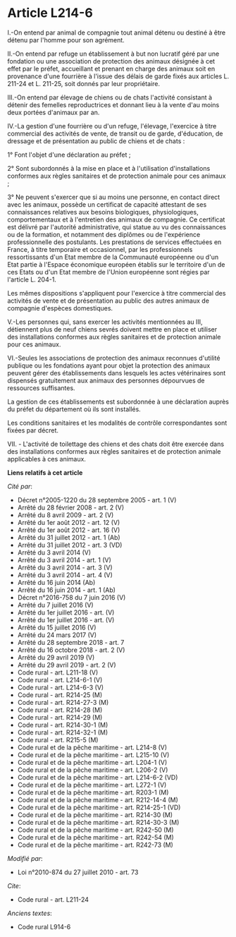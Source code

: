 # Article L214-6

I.-On entend par animal de compagnie tout animal détenu ou destiné à être détenu par l'homme pour son agrément. 

II.-On entend par refuge un établissement à but non lucratif géré par une fondation ou une association de protection des
animaux désignée à cet effet par le préfet, accueillant et prenant en charge des animaux soit en provenance d'une fourrière à
l'issue des délais de garde fixés aux articles L. 211-24 et L. 211-25, soit donnés par leur propriétaire. 

III.-On entend par élevage de chiens ou de chats l'activité consistant à détenir des femelles reproductrices et donnant lieu
à la vente d'au moins deux portées d'animaux par an. 

IV.-La gestion d'une fourrière ou d'un refuge, l'élevage, l'exercice à titre commercial des activités de vente, de transit ou
de garde, d'éducation, de dressage et de présentation au public de chiens et de chats : 

1° Font l'objet d'une déclaration au préfet ; 

2° Sont subordonnés à la mise en place et à l'utilisation d'installations conformes aux règles sanitaires et de protection
animale pour ces animaux ; 

3° Ne peuvent s'exercer que si au moins une personne, en contact direct avec les animaux, possède un certificat de capacité
attestant de ses connaissances relatives aux besoins biologiques, physiologiques, comportementaux et à l'entretien des
animaux de compagnie. Ce certificat est délivré par l'autorité administrative, qui statue au vu des connaissances ou de la
formation, et notamment des diplômes ou de l'expérience professionnelle des postulants. Les prestations de services
effectuées en France, à titre temporaire et occasionnel, par les professionnels ressortissants d'un Etat membre de la
Communauté européenne ou d'un Etat partie à l'Espace économique européen établis sur le territoire d'un de ces Etats ou d'un
Etat membre de l'Union européenne sont régies par l'article L. 204-1. 

Les mêmes dispositions s'appliquent pour l'exercice à titre commercial des activités de vente et de présentation au public
des autres animaux de compagnie d'espèces domestiques. 

V.-Les personnes qui, sans exercer les activités mentionnées au III, détiennent plus de neuf chiens sevrés doivent mettre en
place et utiliser des installations conformes aux règles sanitaires et de protection animale pour ces animaux. 

VI.-Seules les associations de protection des animaux reconnues d'utilité publique ou les fondations ayant pour objet la
protection des animaux peuvent gérer des établissements dans lesquels les actes vétérinaires sont dispensés gratuitement aux
animaux des personnes dépourvues de ressources suffisantes. 

La gestion de ces établissements est subordonnée à une déclaration auprès du préfet du département où ils sont installés. 

Les conditions sanitaires et les modalités de contrôle correspondantes sont fixées par décret.

VII. - L'activité de toilettage des chiens et des chats doit être exercée dans des installations conformes aux règles
sanitaires et de protection animale applicables à ces animaux.

**Liens relatifs à cet article**

_Cité par_:

  - Décret n°2005-1220 du 28 septembre 2005 - art. 1 (V)
  - Arrêté du 28 février 2008 - art. 2 (V)
  - Arrêté du 8 avril 2009 - art. 2 (V)
  - Arrêté du 1er août 2012 - art. 12 (V)
  - Arrêté du 1er août 2012 - art. 16 (V)
  - Arrêté du 31 juillet 2012 - art. 1 (Ab)
  - Arrêté du 31 juillet 2012 - art. 3 (VD)
  - Arrêté du 3 avril 2014 (V)
  - Arrêté du 3 avril 2014 - art. 1 (V)
  - Arrêté du 3 avril 2014 - art. 3 (V)
  - Arrêté du 3 avril 2014 - art. 4 (V)
  - Arrêté du 16 juin 2014 (Ab)
  - Arrêté du 16 juin 2014 - art. 1 (Ab)
  - Décret n°2016-758 du 7 juin 2016 (V)
  - Arrêté du 7 juillet 2016 (V)
  - Arrêté du 1er juillet 2016 - art.   (V)
  - Arrêté du 1er juillet 2016 - art. (V)
  - Arrêté du 15 juillet 2016 (V)
  - Arrêté du 24 mars 2017 (V)
  - Arrêté du 28 septembre 2018 - art. 7
  - Arrêté du 16 octobre 2018 - art. 2 (V)
  - Arrêté du 29 avril 2019 (V)
  - Arrêté du 29 avril 2019 - art. 2 (V)
  - Code rural - art. L211-18 (V)
  - Code rural - art. L214-6-1 (V)
  - Code rural - art. L214-6-3 (V)
  - Code rural - art. R214-25 (M)
  - Code rural - art. R214-27-3 (M)
  - Code rural - art. R214-28 (M)
  - Code rural - art. R214-29 (M)
  - Code rural - art. R214-30-1 (M)
  - Code rural - art. R214-32-1 (M)
  - Code rural - art. R215-5 (M)
  - Code rural et  de la pêche maritime - art. L214-8 (V)
  - Code rural et  de la pêche maritime - art. L215-10 (V)
  - Code rural et de la pêche maritime - art. L204-1 (V)
  - Code rural et de la pêche maritime - art. L206-2 (V)
  - Code rural et de la pêche maritime - art. L214-6-2 (VD)
  - Code rural et de la pêche maritime - art. L272-1 (V)
  - Code rural et de la pêche maritime - art. R203-1 (M)
  - Code rural et de la pêche maritime - art. R212-14-4 (M)
  - Code rural et de la pêche maritime - art. R214-25-1 (VD)
  - Code rural et de la pêche maritime - art. R214-30 (M)
  - Code rural et de la pêche maritime - art. R214-30-3 (M)
  - Code rural et de la pêche maritime - art. R242-50 (M)
  - Code rural et de la pêche maritime - art. R242-54 (M)
  - Code rural et de la pêche maritime - art. R242-73 (M)

_Modifié par_:

  - Loi n°2010-874 du 27 juillet 2010 - art. 73

_Cite_:

  - Code rural - art. L211-24

_Anciens textes_:

  - Code rural L914-6

